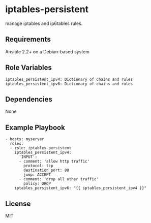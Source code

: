 iptables-persistent
===================

manage iptables and ip6tables rules.

Requirements
------------

Ansible 2.2+ on a Debian-based system

Role Variables
--------------

    iptables_persistent_ipv4: Dictionary of chains and rules
    iptables_persistent_ipv6: Dictionary of chains and rules

Dependencies
------------

None

Example Playbook
----------------

    - hosts: myserver
      roles:
      - role: iptables-persistent
        iptables_persistent_ipv4:
          'INPUT':
          - comment: 'allow http traffic'
            protocol: tcp
            destination_port: 80
            jump: ACCEPT
          - comment: 'drop all other traffic'
            policy: DROP
        iptables_persistent_ipv6: "{{ iptables_persistent_ipv4 }}"

License
-------

MIT
